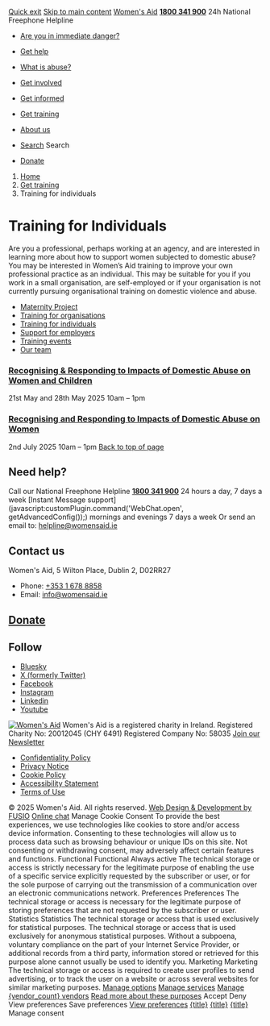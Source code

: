 [Quick exit](https://www.womensaid.ie/get-training/training-for-individuals/#exit)
[Skip to main content](https://www.womensaid.ie/get-training/training-for-individuals/#pagecontent "Skip to main content")
[Women's Aid](https://www.womensaid.ie/)
**[1800 341 900](tel:1800341900)** 24h National Freephone Helpline
  * [Are you in immediate danger?](https://www.womensaid.ie/are-you-in-immediate-danger/)
  * [Get help](https://www.womensaid.ie/get-help/)
  * [What is abuse?](https://www.womensaid.ie/what-is-abuse/)
  * [Get involved](https://www.womensaid.ie/get-involved/)
  * [Get informed](https://www.womensaid.ie/get-informed/)
  * [Get training](https://www.womensaid.ie/get-training/)
  * [About us](https://www.womensaid.ie/about-us/)


  * [Search](https://www.womensaid.ie/get-training/training-for-individuals/)
Search
  * [Donate](https://www.womensaid.ie/get-involved/donate/)


  1. [Home](https://www.womensaid.ie/)
  2. [Get training](https://www.womensaid.ie/get-training/)
  3. Training for individuals


# Training for Individuals
Are you a professional, perhaps working at an agency, and are interested in learning more about how to support women subjected to domestic abuse? You may be interested in Women’s Aid training to improve your own professional practice as an individual.
This may be suitable for you if you work in a small organisation, are self-employed or if your organisation is not currently pursuing organisational training on domestic violence and abuse.
  * [Maternity Project](https://www.womensaid.ie/get-training/maternity-project/)
  * [Training for organisations](https://www.womensaid.ie/get-training/training-for-organisations/)
  * [Training for individuals](https://www.womensaid.ie/get-training/training-for-individuals/)
  * [Support for employers](https://www.womensaid.ie/get-training/support-for-employers/)
  * [Training events](https://www.womensaid.ie/get-training/training-events/)
  * [Our team](https://www.womensaid.ie/get-training/our-team/)


### [Recognising & Responding to Impacts of Domestic Abuse on Women and Children](https://www.womensaid.ie/get-informed/news-events/upcoming-events/recognising-responding-to-impacts-of-domestic-abuse-on-women-and-children/)
21st May and 28th May 2025
10am – 1pm
### [Recognising and Responding to Impacts of Domestic Abuse on Women](https://www.womensaid.ie/get-informed/news-events/upcoming-events/recognising-and-responding-to-impacts-of-domestic-abuse-on-women/)
2nd July 2025
10am – 1pm
[Back to top of page](https://www.womensaid.ie/get-training/training-for-individuals/#top)
## Need help?
Call our National Freephone Helpline **[1800 341 900](tel:1800341900)** 24 hours a day, 7 days a week 
[Instant Message support](javascript:customPlugin.command\('WebChat.open', getAdvancedConfig\(\)\);) mornings and evenings 7 days a week
Or send an email to: helpline@womensaid.ie
## Contact us
Women's Aid, 5 Wilton Place, Dublin 2, D02RR27
  * Phone: [+353 1 678 8858](tel:+35316788858)
  * Email: info@womensaid.ie


## [Donate](https://www.womensaid.ie/get-involved/donate/)
## Follow
  * [Bluesky](https://bsky.app/profile/womensaidireland.bsky.social)
  * [X (formerly Twitter)](https://x.com/Womens_Aid)
  * [Facebook](https://www.facebook.com/womensaid.ie)
  * [Instagram](https://www.instagram.com/womens.aid)
  * [Linkedin](https://www.linkedin.com/company/women's-aid/)
  * [Youtube](https://www.youtube.com/@womensaidireland)


[![Women's Aid](https://www.womensaid.ie/app/themes/womensaidsage9/resources/assets/img/womens-aid-logo-white.svg)](https://www.womensaid.ie/get-training/training-for-individuals/)
Women's Aid is a registered charity in Ireland.
Registered Charity No: 20012045 (CHY 6491) Registered Company No: 58035
[Join our Newsletter](https://www.womensaid.ie/get-informed/news-events/newsletter/)
  * [Confidentiality Policy](https://www.womensaid.ie/about-us/compliance/confidentiality-policy/)
  * [Privacy Notice](https://www.womensaid.ie/about-us/compliance/privacy-notice/)
  * [Cookie Policy](https://www.womensaid.ie/about-us/compliance/cookie-policy/)
  * [Accessibility Statement](https://www.womensaid.ie/about-us/compliance/accessibility-statement/)
  * [Terms of Use](https://www.womensaid.ie/about-us/compliance/terms-of-use/)


© 2025 Women's Aid. All rights reserved. [Web Design & Development by FUSIO](https://www.fusio.net/?utm_source=WomensAid&utm_medium=Website&utm_campaign=ClientLinks)
[Online chat](https://www.womensaid.ie/get-training/training-for-individuals/#chat)
Manage Cookie Consent
To provide the best experiences, we use technologies like cookies to store and/or access device information. Consenting to these technologies will allow us to process data such as browsing behaviour or unique IDs on this site. Not consenting or withdrawing consent, may adversely affect certain features and functions.
Functional Functional Always active 
The technical storage or access is strictly necessary for the legitimate purpose of enabling the use of a specific service explicitly requested by the subscriber or user, or for the sole purpose of carrying out the transmission of a communication over an electronic communications network.
Preferences Preferences
The technical storage or access is necessary for the legitimate purpose of storing preferences that are not requested by the subscriber or user.
Statistics Statistics
The technical storage or access that is used exclusively for statistical purposes. The technical storage or access that is used exclusively for anonymous statistical purposes. Without a subpoena, voluntary compliance on the part of your Internet Service Provider, or additional records from a third party, information stored or retrieved for this purpose alone cannot usually be used to identify you.
Marketing Marketing
The technical storage or access is required to create user profiles to send advertising, or to track the user on a website or across several websites for similar marketing purposes.
[Manage options](https://www.womensaid.ie/get-training/training-for-individuals/) [Manage services](https://www.womensaid.ie/get-training/training-for-individuals/) [Manage {vendor_count} vendors](https://www.womensaid.ie/get-training/training-for-individuals/) [Read more about these purposes](https://cookiedatabase.org/tcf/purposes/)
Accept Deny View preferences Save preferences [View preferences](https://www.womensaid.ie/get-training/training-for-individuals/)
[{title}](https://www.womensaid.ie/get-training/training-for-individuals/) [{title}](https://www.womensaid.ie/get-training/training-for-individuals/) [{title}](https://www.womensaid.ie/get-training/training-for-individuals/)
Manage consent
